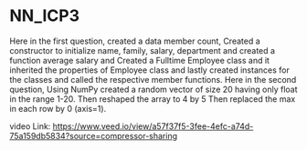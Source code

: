# NN_ICP3
Here in the first question, created a data member count, Created a constructor to initialize name, family, 
salary, department and created a function average salary and Created a Fulltime Employee class and it 
inherited the properties of Employee class and lastly created instances for the classes and called the 
respective member functions. 
Here in the second question, Using NumPy created a random vector of size 20 having only float in the 
range 1-20. Then reshaped the array to 4 by 5 Then replaced the max in each row by 0 (axis=1). 

video Link: https://www.veed.io/view/a57f37f5-3fee-4efc-a74d-75a159db5834?source=compressor-sharing
